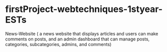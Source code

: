 # firstProject-webtechniques-1styear-ESTs
News-Website ( a news website that displays articles and users can make comments on posts, and an admin dashboard that can manage posts, categories, subcategories, admins, and comments)
